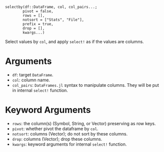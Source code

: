 ```
selectby(df::DataFrame, col, col_pairs...; 
        pivot = false, 
        rows = [], 
        notsort = ["Stats", "File"], 
        prefix = true, 
        drop = [], 
        kwargs...)
```

Select values by `col`, and apply `select!` as if the values are columns.

# Arguments

  * `df`: target `DataFrame`.
  * `col`: column name.
  * `col_pairs`: `DataFrames.jl` syntax to manipulate columns. They will be put in internal `select!` function.

# Keyword Arguments

  * `rows`: the column(s) (Symbol, String, or Vector) preserving as row keys.
  * `pivot`: whether pivot the dataframe by `col`.
  * `notsort`: columns (Vector); do not sort by these columns.
  * `drop`: columns (Vector); drop these columns.
  * `kwargs`: keyword arguments for internal `select!` function.
